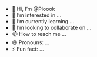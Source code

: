 - 👋 Hi, I’m @Ploook
- 👀 I’m interested in ...
- 🌱 I’m currently learning ...
- 💞️ I’m looking to collaborate on ...
- 📫 How to reach me ...
- 😄 Pronouns: ...
- ⚡ Fun fact: ...

<!---
Ploook/Ploook is a ✨ special ✨ repository because its `README.md` (this file) appears on your GitHub profile.
You can click the Preview link to take a look at your changes.
--->

